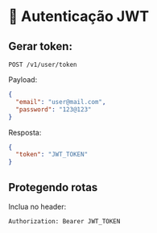 # 🔐 Autenticação JWT

## Gerar token:
```http
POST /v1/user/token
```
Payload:
```json
{
  "email": "user@mail.com",
  "password": "123@123"
}
```
Resposta:
```json
{
  "token": "JWT_TOKEN"
}
```

## Protegendo rotas
Inclua no header:
```
Authorization: Bearer JWT_TOKEN
```